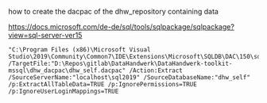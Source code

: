 how to create the dacpac of the dhw_repository containing data

https://docs.microsoft.com/de-de/sql/tools/sqlpackage/sqlpackage?view=sql-server-ver15

```
"C:\Program Files (x86)\Microsoft Visual Studio\2019\Community\Common7\IDE\Extensions\Microsoft\SQLDB\DAC\150\sqlpackage.exe" /TargetFile:"D:\Repos\gitlab\DataHandwerk\DataHandwerk-toolkit-mssql\dhw_dacpac\dhw_self.dacpac" /Action:Extract /SourceServerName:"localhost\sql2019" /SourceDatabaseName:"dhw_self" /p:ExtractAllTableData=TRUE /p:IgnorePermissions=TRUE /p:IgnoreUserLoginMappings=TRUE
```
